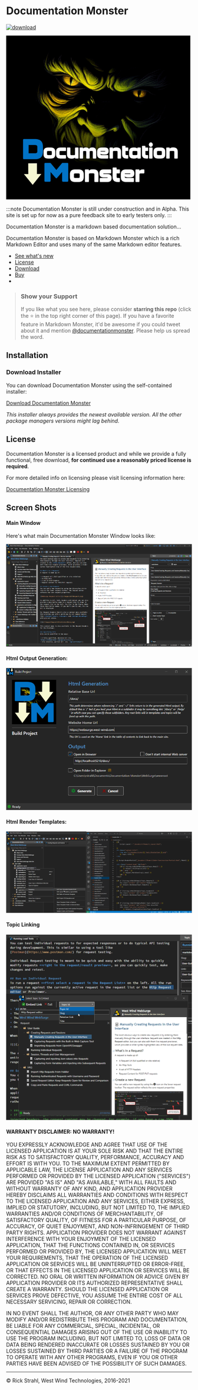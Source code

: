 # Documentation Monster

[![download](https://img.shields.io/badge/download-latest-blue.svg)](https://documentationmonster.com/download)

<!--[![NuGet](https://img.shields.io/chocolatey/v/MarkdownMonster.svg)](https://chocolatey.org/packages/MarkdownMonster)-->
<!--[![](https://img.shields.io/chocolatey/dt/MarkdownMonster.svg)](https://chocolatey.org/packages/MarkdownMonster)-->

<img src="Art/DocumentationMonster.png" width=500 />

:::note
Documentation Monster is still under construction and in Alpha. This site is set up for now as a pure feedback site to early testers only.
:::

Documentation Monster is a markdown based documentation solution...

Documentation Monster is based on Markdown Monster which is a rich Markdown Editor and uses many of the same Markdown editor features.

* [See what's new](Changelog.md)  
* [License](#license)
* [Download](https://documentationmonster/download)
* [Buy](https://documentationmonster.com/purchase)
* 
> ### Show your Support
> If you like what you see here, please consider **starring this repo** (click the :star: in the top right corner of this page). If you have a favorite feature in Markdown Monster, it'd be awesome if you could tweet about it and mention [@documentationmonster](https://x.com/documentationmonster). Please help us spread the word. 

## Installation

### Download Installer
You can download Documentation Monster using the self-contained installer:

[Download Documentation Monster](http://documentationmonster.com/download)

*This installer always provides the newest available version. All the other package managers versions might lag behind.*



<!--### Chocolatey-->

<!--You can you use [Chocolatey](https://chocolatey.org/) to install from the Windows Command Prompt *(maintained by us - always up to date)*-->

<!--```ps-->
<!--c:\> choco install documentation-monster-->
<!--```-->

<!--### WinGet-->
<!--You can also use the built-in Windows WinGet tool:-->

<!--```ps-->
<!--c:\> winget install documentation-monster-->
<!--```-->

<!--### Scoop-->
<!--You can also use [Scoop](https://scoop.sh/) to install and update. You need to use the `extras` bucket. *(not maintained by us)*-->

<!--```ps-->
<!--c:\> scoop install documentation-monster-->
<!--```-->

## License
Documentation Monster is a licensed product and while we provide a fully functional, free download, **for continued use a reasonably priced license is required**.

For more detailed info on licensing please visit licensing information here:

[Documentation Monster Licensing](https://documentationmonster.com/purchase#License)

## Screen Shots

#### Main Window
Here's what main Documentation Monster Window looks like: 

![Screen Shot](ScreenShot.png)

#### Html Output Generation:

![Html Output Generation](images/HtmlOutputGeneration.png)


#### Html Render Templates:

![Html Render Templates](images/HtmlRenderTemplates.png)

#### Topic Linking

![Topic Linking](images/TopicLinking.png)


#### WARRANTY DISCLAIMER: NO WARRANTY!

YOU EXPRESSLY ACKNOWLEDGE AND AGREE THAT USE OF THE LICENSED APPLICATION IS AT YOUR SOLE RISK AND THAT THE ENTIRE RISK AS TO SATISFACTORY QUALITY, PERFORMANCE, ACCURACY AND EFFORT IS WITH YOU. TO THE MAXIMUM EXTENT PERMITTED BY APPLICABLE LAW, THE LICENSE APPLICATION AND ANY SERVICES PERFORMED OR PROVIDED BY THE LICENSED APPLICATION ("SERVICES") ARE PROVIDED "AS IS" AND "AS AVAILABLE," WITH ALL FAULTS AND WITHOUT WARRANTY OF ANY KIND, AND APPLICATION PROVIDER HEREBY DISCLAIMS ALL WARRANTIES AND CONDITIONS WITH RESPECT TO THE LICENSED APPLICATION AND ANY SERVICES, EITHER EXPRESS, IMPLIED OR STATUTORY, INCLUDING, BUT NOT LIMITED TO, THE IMPLIED WARRANTIES AND/OR CONDITIONS OF MERCHANTABILITY, OF SATISFACTORY QUALITY, OF FITNESS FOR A PARTICULAR PURPOSE, OF ACCURACY, OF QUIET ENJOYMENT, AND NON-INFRINGEMENT OF THIRD PARTY RIGHTS. APPLICATION PROVIDER DOES NOT WARRANT AGAINST INTERFERENCE WITH YOUR ENJOYMENT OF THE LICENSED APPLICATION, THAT THE FUNCTIONS CONTAINED IN, OR SERVICES PERFORMED OR PROVIDED BY, THE LICENSED APPLICATION WILL MEET YOUR REQUIREMENTS, THAT THE OPERATION OF THE LICENSED APPLICATION OR SERVICES WILL BE UNINTERRUPTED OR ERROR-FREE, OR THAT EFFECTS IN THE LICENSED APPLICATION OR SERVICES WILL BE CORRECTED. NO ORAL OR WRITTEN INFORMATION OR ADVICE GIVEN BY APPLICATION PROVIDER OR ITS AUTHORIZED REPRESENTATIVE SHALL CREATE A WARRANTY. SHOULD THE LICENSED APPLICATION OR SERVICES PROVE DEFECTIVE, YOU ASSUME THE ENTIRE COST OF ALL NECESSARY SERVICING, REPAIR OR CORRECTION.

IN NO EVENT SHALL THE AUTHOR, OR ANY OTHER PARTY WHO MAY MODIFY AND/OR REDISTRIBUTE THIS PROGRAM AND DOCUMENTATION, BE LIABLE FOR ANY COMMERCIAL, SPECIAL, INCIDENTAL, OR CONSEQUENTIAL DAMAGES ARISING OUT OF THE USE OR INABILITY TO USE THE PROGRAM INCLUDING, BUT NOT LIMITED TO, LOSS OF DATA OR DATA BEING RENDERED INACCURATE OR LOSSES SUSTAINED BY YOU OR LOSSES SUSTAINED BY THIRD PARTIES OR A FAILURE OF THE PROGRAM TO OPERATE WITH ANY OTHER PROGRAMS, EVEN IF YOU OR OTHER PARTIES HAVE BEEN ADVISED OF THE POSSIBILITY OF SUCH DAMAGES.
   
---
&copy; Rick Strahl, West Wind Technologies, 2016-2021